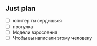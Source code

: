## Just plan
- [ ] юпитер ты сердишься 
- [ ] прогулка 
- [ ] Модели взросления
- [ ] Чтобы вы написали этому человеку
